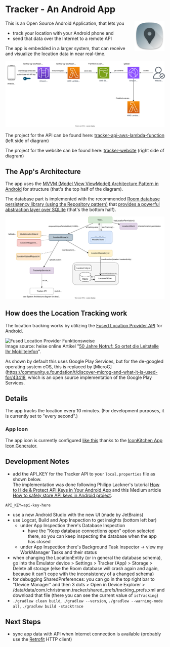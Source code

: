 # Tracker - An Android App

<img alt="Tracker App Icon" style="float: right; margin-left: 12px;" src="app/src/main/res/mipmap-xhdpi/ic_launcher.png">

This is an Open Source Android Application, that lets you

- track your location with your Android phone and 
- send that data over the Internet to a remote API

The app is embedded in a larger system, that can receive and visualize the location data in near real-time.

![System Architecture](system-architecture.drawio.svg)

The project for the API can be found here: [tracker-api-aws-lambda-function](https://github.com/lchristmann/tracker-api-aws-lambda-function) (left side of diagram)

The project for the website can be found here: [tracker-website](https://github.com/lchristmann/tracker-website) (right side of diagram)

## The App's Architecture

The app uses the [MVVM (Model View ViewModel) Architecture Pattern in Android](https://www.geeksforgeeks.org/mvvm-model-view-viewmodel-architecture-pattern-in-android/) for structure (that's the top half of the diagram).

The database part is implemented with the recommended [Room database persistency library (using the Repository pattern)](https://medium.com/swlh/basic-implementation-of-room-database-with-repository-and-viewmodel-android-jetpack-8945b364d322) that [provides a powerful abstraction layer over SQLite](https://developer.android.com/training/data-storage/room) (that's the bottom half).

![App Architecture](app-architecture.drawio.svg)

## How does the Location Tracking work

The location tracking works by utilizing the [Fused Location Provider API](https://developers.google.com/location-context/fused-location-provider) for Android.

![Fused Location Provider Funktionsweise](https://heise.cloudimg.io/v7/_www-heise-de_/imgs/18/3/6/9/6/1/2/4/MicrosoftTeams-image__6_-fe0435ee6265148b.png?force_format=avif%2Cwebp%2Cjpeg&org_if_sml=1&q=85&width=610)<br>Image source: heise online Artikel "[50 Jahre Notruf: So ortet die Leitstelle Ihr Mobiltelefon](https://www.heise.de/hintergrund/Notruf-112-So-ortet-die-Leitstelle-Ihr-Mobiltelefon-7490400.html?seite=5)".

As shown by default this uses Google Play Services, but for the de-googled operating system eOS, this is replaced by [MicroG](https://community.e.foundation/t/discover-microg-and-what-it-is-used-for/43418, which is an open source implementation of the Google Play Services.

## Details

The app tracks the location every 10 minutes. (For development purposes, it is currently set to "every second".)

### App Icon

The app icon is currently configured [like this](https://icon.kitchen/i/H4sIAAAAAAAAAzWQMY%2FDIAyF%2F4tvzcI1WbJ2uPWk63Y6nSA2BJXEKZBWVdX%2FXjttFzAffu%2BBb3C2aaUC%2FQ3Q5uNhpImg9zYVasCFPSfO0MPHznfGddCAD%2FsUF5urSgrJBkjerqnKZRx4FuAn%2FA%2FMCHftP1wXsYThJVPbFwrZYqT5yb7eB%2FEdNNZobmvQeC8NG%2FpU5HDXehJk55DEpu22mG%2BLGOeg8soL9KZtIMcwiqGWjmvl6Vkn8hsVnQs%2Fo90eU05rzIMYCp0Y16RT%2BZUQzBxRP8dF1gs5%2BLs%2FAFGiSo84AQAA) thanks to the [IconKitchen App Icon Generator](https://icon.kitchen).

## Development Notes

- add the API_KEY for the Tracker API to your `local.properties` file as shown below.<br>The implementation was done following Philipp Lackner's tutorial [How to Hide & Protect API Keys in Your Android App](https://www.youtube.com/watch?v=-2ckvIzs0nU) and this Medium article [How to safely store API keys in Android project](https://medium.com/@darayve/how-to-safely-store-api-keys-in-android-project-a-straightforward-guide-22c7fffd95e7).

```text
API_KEY=api-key-here
```

- use a new Android Studio with the new UI (made by JetBrains)
- use Logcat, Build and App Inspection to get insights (bottom left bar)
  - under App Inspection there's Database Inspection
    - have the "Keep database connections open" option selected there, so you can keep inspecting the database when the app has closed
  - under App Inspection there's Background Task Inspector -> view my WorkManager Tasks and their status
- when changing the LocationEntity (or in general the database schema), go into the Emulator device > Settings > Tracker (App) > Storage > Delete all storage (else the Room database will crash again and again, because it can't cope with the inconsistency of a changed schema)
- for debugging SharedPreferences: you can go in the top right bar to "Device Manager" and then 3 dots > Open in Device Explorer > /data/data/com.lchristmann.tracker/shared_prefs/tracking_prefs.xml and download that file (there you can see the current value of `isTracking`)
- `./gradlew clean build`, `./gradlew --version`, `./gradlew --warning-mode all`, `./gradlew build -stacktrace`

## Next Steps

- sync app data with API when Internet connection is available (probably use the [Retrofit](https://square.github.io/retrofit/) HTTP client)